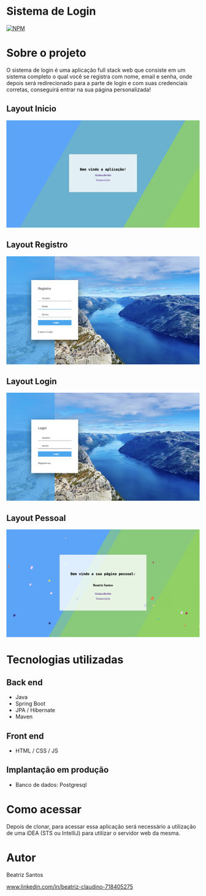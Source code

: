 # Sistema de Login
[![NPM](https://img.shields.io/npm/l/react)](https://github.com/beatrizcl757/java/blob/main/LICENSE) 

# Sobre o projeto

O sistema de login é uma aplicação full stack web que consiste em um sistema completo o qual você se registra com nome, email e senha, onde depois será redirecionado para a parte de login e com suas credenciais corretas, conseguirá entrar na sua página personalizada!

## Layout Inicio
![Inicio](https://github.com/beatrizcl757/java/blob/main/assets/Ini%CC%81cio.jpeg)

## Layout Registro
![Registro](https://github.com/beatrizcl757/java/blob/main/assets/registro.jpeg)

## Layout Login
![Login](https://github.com/beatrizcl757/java/blob/main/assets/login.jpeg)

## Layout Pessoal
![Pessoal](https://github.com/beatrizcl757/java/blob/main/assets/bem%20vindo%20a%20sua%20pa%CC%81gina%20pessoal.jpeg)

# Tecnologias utilizadas
## Back end
- Java
- Spring Boot
- JPA / Hibernate
- Maven
  
## Front end
- HTML / CSS / JS 

## Implantação em produção
- Banco de dados: Postgresql

# Como acessar
Depois de clonar, para acessar essa aplicação será necessário a utilização de uma iDEA (STS ou IntelliJ) para utilizar o servidor web da mesma.

# Autor
Beatriz Santos

www.linkedin.com/in/beatriz-claudino-718405275
